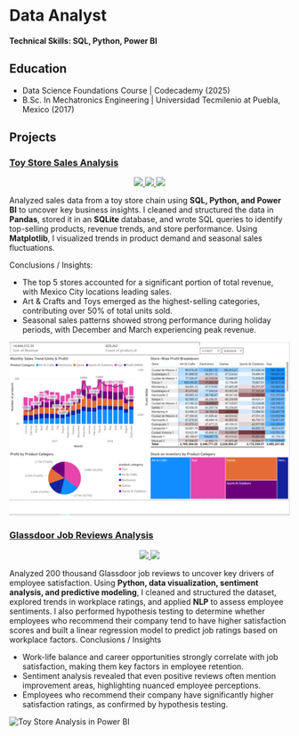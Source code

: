 # Data Analyst

#### Technical Skills: SQL, Python, Power BI

## Education
- Data Science Foundations Course | Codecademy (2025)
- B.Sc. In Mechatronics Engineering | Universidad Tecmilenio at Puebla, Mexico (2017)


## Projects
### <u>Toy Store Sales Analysis</u>
<p align="center">
  <a href="https://samnocheb.github.io/my-portfolio/projects/toystore_analysis.html">
    <img src="https://img.shields.io/badge/Jupyter-Open_Notebook-F37626?style=for-the-badge&logo=Jupyter&logoColor=white">
  </a>
  <a href="https://github.com/samnocheb/Toy-Store-Sales-Analysis">
    <img src="https://img.shields.io/badge/GitHub-View_on_GitHub-181717?style=for-the-badge&logo=GitHub&logoColor=white">
  </a>
  <a href="https://samnocheb.github.io/my-portfolio/projects/toystore_dashboard.html">
    <img src="https://img.shields.io/badge/Power_BI-See_Dashboard-F2C811?style=for-the-badge">
  </a>
</p>


Analyzed sales data from a toy store chain using **SQL, Python, and Power BI** to uncover key business insights. I cleaned and structured the data in **Pandas**, stored it in an **SQLite** database, and wrote SQL queries to identify top-selling products, revenue trends, and store performance. Using **Matplotlib**, I visualized trends in product demand and seasonal sales fluctuations.

Conclusions / Insights:

- The top 5 stores accounted for a significant portion of total revenue, with Mexico City locations leading sales.
- Art & Crafts and Toys emerged as the highest-selling categories, contributing over 50% of total units sold.
- Seasonal sales patterns showed strong performance during holiday periods, with December and March experiencing peak revenue.

![Toy Store Analysis in Power BI](/img/project1/Dashboard_capture.PNG)


### <u>Glassdoor Job Reviews Analysis</u>
<p align="center">
  <a href="https://samnocheb.github.io/my-portfolio/projects/glassdoor_analysis.html">
    <img src="https://img.shields.io/badge/Jupyter-Open_Notebook-F37626?style=for-the-badge&logo=Jupyter&logoColor=white">
  </a>
  <a href="https://github.com/samnocheb/Glassdoor-Job-Reviews-Analysis">
    <img src="https://img.shields.io/badge/GitHub-View_on_GitHub-181717?style=for-the-badge&logo=GitHub&logoColor=white">
  </a>
</p>


Analyzed 200 thousand Glassdoor job reviews to uncover key drivers of employee satisfaction. Using **Python, data visualization, sentiment analysis, and predictive modeling**, I cleaned and structured the dataset, explored trends in workplace ratings, and applied **NLP** to assess employee sentiments. I also performed hypothesis testing to determine whether employees who recommend their company tend to have higher satisfaction scores and built a linear regression model to predict job ratings based on workplace factors.
Conclusions / Insights

- Work-life balance and career opportunities strongly correlate with job satisfaction, making them key factors in employee retention.
- Sentiment analysis revealed that even positive reviews often mention improvement areas, highlighting nuanced employee perceptions.
- Employees who recommend their company have significantly higher satisfaction ratings, as confirmed by hypothesis testing.

![Toy Store Analysis in Power BI](//img/project2/Glassdoor_capture.PNG)

